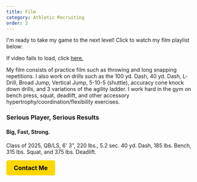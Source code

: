 ```yaml
---
title: Film
category: Athletic Recruiting
order: 2
---
```


I'm ready to take my game to the next level! Click to watch my film playlist below:

<link rel="stylesheet" href="/youtube.css">

<div class="youtube-container">
  <p class="text-main-content fallback-text" id="i88gpk">
    If video fails to load, click <a title="YouTube Video" href="https://youtube.aaravbatra.me"> here.</a>
  </p>
  <div class="youtube-player" data-id="PLjQt9wmO8brZQytVcwSQKw2X8HW8FdxOa" data-type="playlist"></div>
</div>
<script src="/youtube.js"></script>

My film consists of practice film such as throwing and long snapping repetitions. 
I also work on drills such as the 100 yd. Dash, 40 yd. Dash, L-Drill, Broad Jump, Vertical Jump, 5-10-5 (shuttle), accuracy cone knock down drills, and 3 variations of the agility ladder. 
I work hard in the gym on bench press, squat, deadlift, and other accessory hypertrophy/coordination/flexibility exercises.

### Serious Player, Serious Results
#### Big, Fast, Strong.
Class of 2025, QB/LS, 6' 3", 220 lbs., 5.2 sec. 40 yd. Dash, 185 lbs. Bench, 315 lbs. Squat, and 375 lbs. Deadlift.

<a href="/about/contact-me/" style="display:inline-block; padding:10px 20px; background-color:#FDD700; color:black; text-align:center; border-radius:5px; text-decoration:none; font-size:16px; font-weight:bold;">Contact Me</a>
<br>
